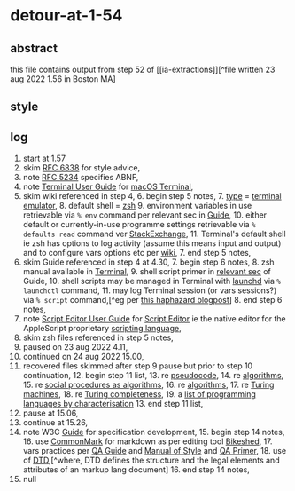 # detour-at-1-54

## abstract

this file contains output from step 52 of [[ia-extractions]][^file written 23 aug 2022 1.56 in Boston MA]

## style

## log

1. start at 1.57
2. skim [RFC 6838](https://www.rfc-editor.org/rfc/rfc6838) for style advice,
3. note [RFC 5234](https://www.rfc-editor.org/rfc/rfc5234) specifies ABNF,
4. note [Terminal User Guide](https://support.apple.com/en-gb/guide/terminal/welcome/2.11/mac/11.6) for [macOS Terminal](https://en.wikipedia.org/wiki/Terminal_(macOS)),
5. skim wiki referenced in step 4,
    6. begin step 5 notes,
    7. [type](https://en.wikipedia.org/wiki/Software_categories#Categorization_approaches) = [terminal emulator](https://en.wikipedia.org/wiki/Terminal_emulator),
    8. default shell = [zsh](https://en.wikipedia.org/wiki/Z_shell)
    9. environment variables in use retrievable via `% env` command per relevant sec in [Guide](https://support.apple.com/en-gb/guide/terminal/apd382cc5fa-4f58-4449-b20a-41c53c006f8f/2.11/mac/11.0),
    10. either default or currently-in-use programme settings retrievable via `% defaults read` command ver [StackExchange](https://apple.stackexchange.com/questions/195244/concise-compact-list-of-all-defaults-currently-configured-and-their-values),
    11. Terminal's default shell ie zsh has options to log activity (assume this means input and output) and to configure vars options etc per [wiki](https://en.wikipedia.org/wiki/Comparison_of_command_shells),
    7. end step 5 notes,
6. skim Guide referenced in step 4 at 4.30,
    7. begin step 6 notes,
    8. zsh manual available in [Terminal](x-man-page://zsh),
    9. shell script primer in [relevant sec](https://support.apple.com/en-gb/guide/terminal/apd53500956-7c5b-496b-a362-2845f2aab4bc/2.11/mac/11.0) of Guide,
    10. shell scripts may be managed in Terminal with [launchd](https://support.apple.com/en-gb/guide/terminal/apdc6c1077b-5d5d-4d35-9c19-60f2397b2369/2.11/mac/11.0) via `% launchctl` command,
    11. may log Terminal session (or vars sessions?) via `% script` command,[^eg per [this haphazard blogpost](https://ostechnix.com/record-everything-terminal/)]
    8. end step 6 notes,
7. note [Script Editor User Guide](https://support.apple.com/en-gb/guide/script-editor/welcome/2.11/mac/11.6) for [Script Editor](https://en.wikipedia.org/wiki/AppleScript_Editor) ie the native editor for the AppleScript proprietary [scripting language](https://en.wikipedia.org/wiki/Scripting_language),
8. skim zsh files referenced in step 5 notes,
9. paused on 23 aug 2022 4.11,
10. continued on 24 aug 2022 15.00,
11. recovered files skimmed after step 9 pause but prior to step 10 continuation,
    12. begin step 11 list,
    13. re [pseudocode](https://en.wikipedia.org/wiki/Pseudocode),
    14. re [algorithms](https://www.khanacademy.org/computing/ap-computer-science-principles/algorithms-101/building-algorithms/a/expressing-an-algorithm),
    15. re [social procedures as algorithms](https://plato.stanford.edu/entries/social-procedures/),
    16. re [algorithms](https://en.wikipedia.org/wiki/Algorithm_characterizations),
    17. re [Turing machines](https://en.wikipedia.org/wiki/Turing_machine),
    18. re [Turing completeness](https://en.wikipedia.org/wiki/Turing_completeness),
    19. a [list of programming languages by characterisation](https://en.wikipedia.org/wiki/List_of_programming_languages_by_type)
    13. end step 11 list,
12. pause at 15.06,
13. continue at 15.26,
14. note W3C [Guide](https://www.w3.org/Guide/) for specification development,
    15. begin step 14 notes,
    16. use [CommonMark](https://commonmark.org) for markdown as per editing tool [Bikeshed](https://tabatkins.github.io/bikeshed/),
    17. vars practices per [QA Guide](https://www.w3.org/TR/qaframe-spec/) and [Manual of Style](https://www.w3.org/Guide/manual-of-style/) and [QA Primer](https://www.w3.org/QA/WG/qaframe-primer),
    18. use of [DTD](https://en.wikipedia.org/wiki/Document_type_definition),[^where, DTD defines the structure and the legal elements and attributes of an markup lang document]
    16. end step 14 notes,
15. null